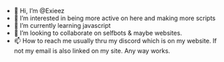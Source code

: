 - 👋 Hi, I’m @Exieez
- 👀 I’m interested in being more active on here and making more scripts
- 🌱 I’m currently learning javascript
- 💞️ I’m looking to collaborate on selfbots & maybe websites.
- 📫 How to reach me usually thru my discord which is on my website. If not my email is also linked on my site. Any way works.
